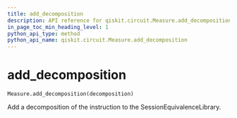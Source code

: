 ```yaml
---
title: add_decomposition
description: API reference for qiskit.circuit.Measure.add_decomposition
in_page_toc_min_heading_level: 1
python_api_type: method
python_api_name: qiskit.circuit.Measure.add_decomposition
---
```


# add\_decomposition

<span id="qiskit.circuit.Measure.add_decomposition" />

`Measure.add_decomposition(decomposition)`

Add a decomposition of the instruction to the SessionEquivalenceLibrary.

